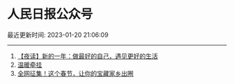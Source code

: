 # 人民日报公众号

最近更新时间: 2023-01-20 21:06:09

--- 
1. [【夜读】新的一年：做最好的自己，遇见更好的生活](https://mp.weixin.qq.com/s/Uhz-TL3yhCvZ0kxvgsZ-ew) 
2. [温暖牵挂](https://mp.weixin.qq.com/s/iVk68k6LIwI0XrizA0NqRw) 
3. [全网征集！这个春节，让你的宝藏家乡出圈](https://mp.weixin.qq.com/s/QzJnpfssrmDrvCl_iEEO-w) 

